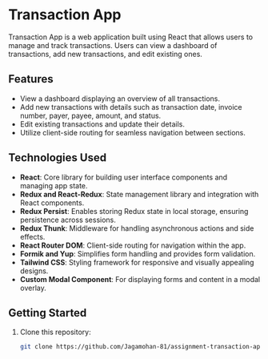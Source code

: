 # Transaction App

Transaction App is a web application built using React that allows users to manage and track transactions. Users can view a dashboard of transactions, add new transactions, and edit existing ones.

## Features

- View a dashboard displaying an overview of all transactions.
- Add new transactions with details such as transaction date, invoice number, payer, payee, amount, and status.
- Edit existing transactions and update their details.
- Utilize client-side routing for seamless navigation between sections.

## Technologies Used

- **React**: Core library for building user interface components and managing app state.
- **Redux and React-Redux**: State management library and integration with React components.
- **Redux Persist**: Enables storing Redux state in local storage, ensuring persistence across sessions.
- **Redux Thunk**: Middleware for handling asynchronous actions and side effects.
- **React Router DOM**: Client-side routing for navigation within the app.
- **Formik and Yup**: Simplifies form handling and provides form validation.
- **Tailwind CSS**: Styling framework for responsive and visually appealing designs.
- **Custom Modal Component**: For displaying forms and content in a modal overlay.

## Getting Started

1. Clone this repository:

   ```bash
   git clone https://github.com/Jagamohan-81/assignment-transaction-app.git
